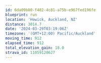```yaml
---
id: 6da09b80-f482-4c81-a75b-e967fed196fe
blueprint: run
location: 'Howick, Auckland, NZ'
distance: 3014.7
date: '2024-03-29T03:19:06Z'
timezone: '(GMT+12:00) Pacific/Auckland'
moving_time: 912
elapsed_time: 912
total_elevation_gain: 18.0
strava_id: 11059120627
---
```

